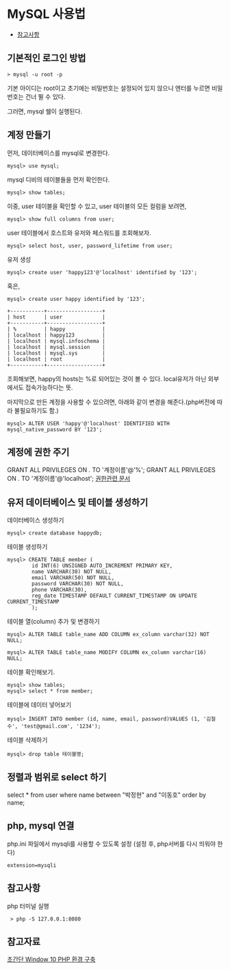 # MySQL 사용법



* [참고사항](##참고사항)


## 기본적인 로그인 방법

    > mysql -u root -p

기본 아이디는 root이고 초기에는 비밀번호는 설정되어 있지 않으니
엔터를 누르면 비밀번호는 건너 뛸 수 있다.

그러면, mysql 쉘이 실행된다.


## 계정 만들기

먼저, 데이터베이스를 mysql로 변경한다.

    mysql> use mysql;

mysql 디비의 테이블들을 먼저 확인한다.

    mysql> show tables;

이중, user 테이블을 확인할 수 있고, user 테이블의 모든 컬럼을 보려면,

    mysql> show full columns from user;

user 테이블에서 호스트와 유저와 페스워드를 조회해보자.

    mysql> select host, user, password_lifetime from user;

유저 생성

    mysql> create user 'happy123'@'localhost' identified by '123';

혹은,

    mysql> create user happy identified by '123';    


```
+-----------+------------------+
| host      | user             |
+-----------+------------------+
| %         | happy            |
| localhost | happy123         |
| localhost | mysql.infoschema |
| localhost | mysql.session    |
| localhost | mysql.sys        |
| localhost | root             |
+-----------+------------------+
```

조회해보면, happy의 hosts는 %로 되어있는 것이 볼 수 있다. local유저가 아닌 외부에서도 접속가능하다는 뜻.


마지막으로 만든 계정을 사용할 수 있으려면, 아래와 같이 변경을 해준다.(php버전에 따라 불필요하기도 함.)

    mysql> ALTER USER 'happy'@'localhost' IDENTIFIED WITH mysql_native_password BY '123';


## 계정에 권한 주기
GRANT ALL PRIVILEGES ON *.* TO '계정이름'@'%';
GRANT ALL PRIVILEGES ON *.* TO '계정이름'@'localhost';
[권한관련 문서][mysqldoc_grant]


## 유저 데이터베이스 및 테이블 생성하기

데이터베이스 생성하기

    mysql> create database happydb;

테이블 생성하기

    mysql> CREATE TABLE member (
            id INT(6) UNSIGNED AUTO_INCREMENT PRIMARY KEY,
            name VARCHAR(30) NOT NULL,
            email VARCHAR(50) NOT NULL,
            password VARCHAR(30) NOT NULL,
            phone VARCHAR(30),
            reg_date TIMESTAMP DEFAULT CURRENT_TIMESTAMP ON UPDATE CURRENT_TIMESTAMP
            ); 

테이블 열(column) 추가 및 변경하기

    mysql> ALTER TABLE table_name ADD COLUMN ex_column varchar(32) NOT NULL;

    mysql> ALTER TABLE table_name MODIFY COLUMN ex_column varchar(16) NULL;




테이블 확인해보기.

    mysql> show tables;
    mysql> select * from member;


테이블에 데이터 넣어보기

    mysql> INSERT INTO member (id, name, email, password)VALUES (1, '김철수', 'test@gmail.com', '1234');

테이블 삭제하기
    
    mysql> drop table 테이블명;


## 정렬과 범위로 select 하기

select * from user where name between "박정현" and "이동호" order by name;


## php, mysql 연결

php.ini 파일에서 mysqli를 사용할 수 있도록 설정 (설정 후, php서버를 다시 띄워야 한다)

    extension=mysqli






## 참고사항

php 터미널 실행

     > php -S 127.0.0.1:8080



## 참고자료
[초간단 Window 10 PHP 환경 구축][phpsetup]



[phpsetup]: https://wani.kr/posts/2016/07/29/window-enviroment-settings/
[mysqldoc_grant]: https://dev.mysql.com/doc/refman/8.0/en/grant.html
